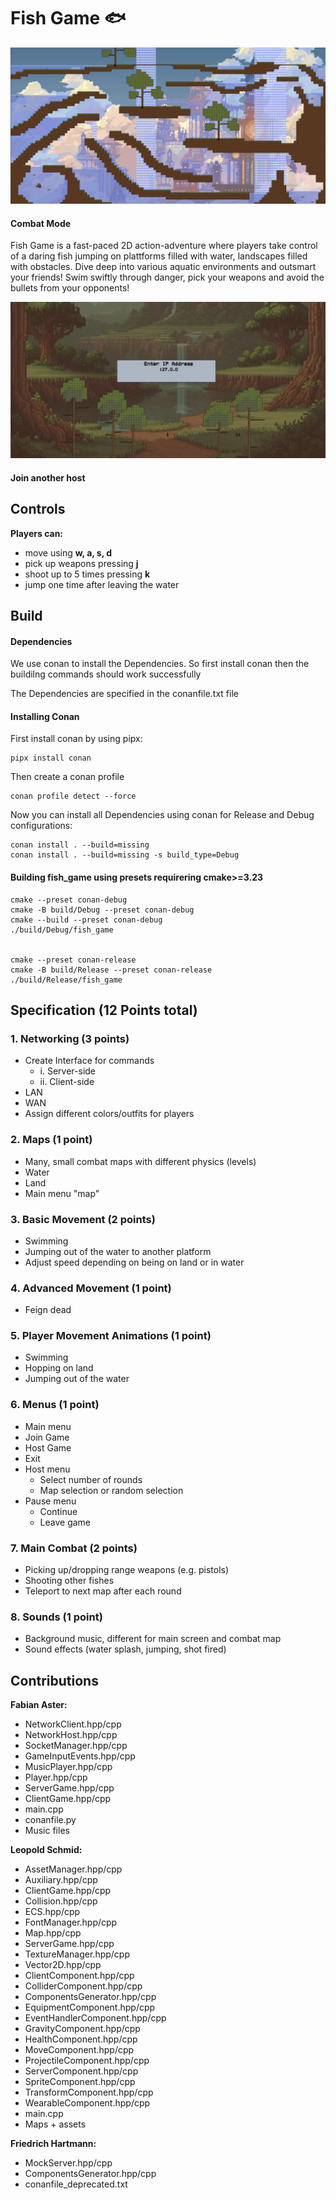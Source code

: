 # Fish Game 🐟

![Combat](./examples/combat.png)

#### Combat Mode

 Fish Game is a fast-paced 2D action-adventure where players take control of a daring fish jumping on plattforms filled with water, landscapes filled with obstacles. Dive deep into various aquatic environments and outsmart your friends! Swim swiftly through danger, pick your weapons and avoid the bullets from your opponents!

![Join Lobby](./examples/joinLobby.png)

#### Join another host

## Controls

**Players can:**

- move using **w, a, s, d**
- pick up weapons pressing **j**
- shoot up to 5 times pressing **k**
- jump one time after leaving the water

## Build

#### Dependencies

We use conan to install the Dependencies.
So first install conan then the buildilng commands should work successfully

The Dependencies are specified in the conanfile.txt file

#### Installing Conan

First install conan by using pipx:

```
pipx install conan
```

Then create a conan profile

```
conan profile detect --force
```

Now you can install all Dependencies using conan for Release and Debug configurations:

```
conan install . --build=missing
conan install . --build=missing -s build_type=Debug
```

#### Building fish_game using presets requirering cmake>=3.23

```
cmake --preset conan-debug
cmake -B build/Debug --preset conan-debug
cmake --build --preset conan-debug
./build/Debug/fish_game


cmake --preset conan-release
cmake -B build/Release --preset conan-release
./build/Release/fish_game
```

## Specification (12 Points total)

### 1. Networking (3 points)

- Create Interface for commands
  - i. Server-side
  - ii. Client-side
- LAN
- WAN
- Assign different colors/outfits for players

### 2. Maps (1 point)

- Many, small combat maps with different physics (levels)
- Water
- Land
- Main menu "map"

### 3. Basic Movement (2 points)

- Swimming
- Jumping out of the water to another platform
- Adjust speed depending on being on land or in water

### 4. Advanced Movement (1 point)

- Feign dead

### 5. Player Movement Animations (1 point)

- Swimming
- Hopping on land
- Jumping out of the water

### 6. Menus (1 point)

- Main menu
- Join Game
- Host Game
- Exit
- Host menu
  - Select number of rounds
  - Map selection or random selection
- Pause menu
  - Continue
  - Leave game

### 7. Main Combat (2 points)

- Picking up/dropping range weapons (e.g. pistols)
- Shooting other fishes
- Teleport to next map after each round

### 8. Sounds (1 point)

- Background music, different for main screen and combat map
- Sound effects (water splash, jumping, shot fired)

## Contributions

**Fabian Aster:**

- NetworkClient.hpp/cpp
- NetworkHost.hpp/cpp
- SocketManager.hpp/cpp
- GameInputEvents.hpp/cpp
- MusicPlayer.hpp/cpp
- Player.hpp/cpp
- ServerGame.hpp/cpp
- ClientGame.hpp/cpp
- main.cpp
- conanfile.py
- Music files

**Leopold Schmid:**

- AssetManager.hpp/cpp
- Auxiliary.hpp/cpp
- ClientGame.hpp/cpp
- Collision.hpp/cpp
- ECS.hpp/cpp
- FontManager.hpp/cpp
- Map.hpp/cpp
- ServerGame.hpp/cpp
- TextureManager.hpp/cpp
- Vector2D.hpp/cpp
- ClientComponent.hpp/cpp
- ColliderComponent.hpp/cpp
- ComponentsGenerator.hpp/cpp
- EquipmentComponent.hpp/cpp
- EventHandlerComponent.hpp/cpp
- GravityComponent.hpp/cpp
- HealthComponent.hpp/cpp
- MoveComponent.hpp/cpp
- ProjectileComponent.hpp/cpp
- ServerComponent.hpp/cpp
- SpriteComponent.hpp/cpp
- TransformComponent.hpp/cpp
- WearableComponent.hpp/cpp
- main.cpp
- Maps + assets

**Friedrich Hartmann:**

- MockServer.hpp/cpp
- ComponentsGenerator.hpp/cpp
- conanfile_deprecated.txt
